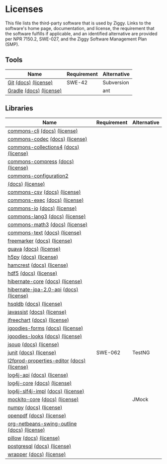 <!-- -*-visual-line-*- -->

# Licenses

This file lists the third-party software that is used by Ziggy. Links to the software's home page, documentation, and license, the requirement that the software fulfills if applicable, and an identified alternative are provided per NPR 7150.2, SWE-027, and the Ziggy Software Management Plan (SMP).

## Tools

|Name|Requirement|Alternative|
|---|---|---|
|[Git](https://git-scm.com/) [(docs)](https://git-scm.com/doc) [(license)](git-2.x)|SWE-42|Subversion|
|[Gradle](https://gradle.org/) [(docs)](https://docs.gradle.org/current/userguide/userguide.html) [(license)](gradle-4.1.x)||ant|

## Libraries

|Name|Requirement|Alternative|
|---|---|---|
|[commons-cli](https://commons.apache.org/proper/commons-cli/) [(docs)](https://commons.apache.org/proper/commons-cli/introduction.html) [(license)](commons-cli--commons-cli--1.5.x)|||
|[commons-codec](https://commons.apache.org/proper/commons-codec/) [(docs)](https://commons.apache.org/proper/commons-codec/userguide.html) [(license)](commons-codec--commons-codec--1.x)|||
|[commons-collections4](https://commons.apache.org/proper/commons-collections/) [(docs)](https://commons.apache.org/proper/commons-collections/userguide.html) [(license)](org.apache.commons--commons-collections4--4.x)|||
|[commons-compress](https://commons.apache.org/proper/commons-compress/) [(docs)](https://commons.apache.org/proper/commons-compress/examples.html) [(license)](org.apache.commons--commons-compress--1.x)|||
|[commons-configuration2](https://commons.apache.org/proper/commons-configuration/)
[(docs)](https://commons.apache.org/proper/commons-configuration/userguide/user_guide.html) [(license)](org.apache.commons--commons-configuration2--2.8.x)|||
|[commons-csv](https://commons.apache.org/proper/commons-csv/) [(docs)](https://commons.apache.org/proper/commons-csv/user-guide.html) [(license)](org.apache.commons--commons-csv--1.9.x)|||
|[commons-exec](https://commons.apache.org/proper/commons-exec/) [(docs)](https://commons.apache.org/proper/commons-exec/tutorial.html) [(license)](org.apache.commons--commons-exec--1.x)|||
|[commons-io](https://commons.apache.org/proper/commons-io/) [(docs)](https://commons.apache.org/proper/commons-io/description.html) [(license)](commons-io--commons-io--2.11.x)|||
|[commons-lang3](https://commons.apache.org/proper/commons-lang/) [(docs)](https://commons.apache.org/proper/commons-lang/javadocs/api-release/index.html) [(license)](org.apache.commons--commons-lang3--3.12.x)|||
|[commons-math3](https://commons.apache.org/proper/commons-math/) [(docs)](https://commons.apache.org/proper/commons-math/javadocs/api-3.6.1/index.html) [(license)](org.apache.commons--commons-math3--3.6.x)|||
|[commons-text](https://commons.apache.org/proper/commons-text/) [(docs)](https://commons.apache.org/proper/commons-text/userguide.html) [(license)](org.apache.commons--commons-text--1.x)|||
|[freemarker](https://freemarker.apache.org/index.html) [(docs)](https://freemarker.apache.org/docs/index.html) [(license)](org.freemarker--freemarker--2.3.x)|||
|[guava](https://github.com/google/guava) [(docs)](https://guava.dev/releases/23.6.1-jre/api/docs/) [(license)](com.google.guava--guava--23.x)|||
|[h5py](https://www.h5py.org/) [(docs)](https://docs.h5py.org/en/stable/) [(license)](h5py-3.7.x)|||
|[hamcrest](https://hamcrest.org/JavaHamcrest/) [(docs)](https://hamcrest.org/JavaHamcrest/) [(license)](org.hamcrest--hamcrest--2.x)|||
|[hdf5](https://www.hdfgroup.org/) [(docs)](https://portal.hdfgroup.org/display/HDF5/HDF5) [(license)](HDF5_110121.PDF)|||
|[hibernate-core](https://hibernate.org/orm/) [(docs)](https://hibernate.org/orm/documentation/4.2/) [(license)](org.hibernate--hibernate-core--4.2.x)|||
|[hibernate-jpa-2.0-api](https://hibernate.org/orm/) [(docs)](https://hibernate.org/orm/documentation/4.2/) [(license)](org.hibernate.javax.persistence--hibernate-jpa-2.0-api--1.0.x)|||
|[hsqldb](https://hsqldb.org/) [(docs)](https://hsqldb.org/web/hsqlDocsFrame.html) [(license)](org.hsqldb--hsqldb--2.3.2)|||
|[javassist](https://www.javassist.org/) [(docs)](https://www.javassist.org/) [(license)](org.javassist--javassist--3.29.x)|||
|[jfreechart](https://www.jfree.org/jfreechart/) [(docs)](https://www.jfree.org/jfreechart/javadoc/index.html) [(license)](org.jfree--jfreechart--1.0.x)|||
|[jgoodies-forms](https://www.jgoodies.com/freeware/libraries/forms/) [(docs)](https://javadoc.io/doc/com.jgoodies/jgoodies-forms/latest/index.html) [(license)](com.jgoodies--jgoodies-forms--1.9.x)|||
|[jgoodies-looks](https://www.jgoodies.com/freeware/libraries/looks/) [(docs)](https://javadoc.io/doc/com.jgoodies/jgoodies-looks/latest/index.html) [(license)](com.jgoodies--jgoodies-looks--2.7.x)|||
|[jsoup](https://jsoup.org/) [(docs)](https://jsoup.org/apidocs/) [(license)](org.jsoup--jsoup--1.16.x)|||
|[junit](https://junit.org/junit4/) [(docs)](https://junit.org/junit4/javadoc/latest/index.html) [(license)](junit--junit--4.x)|SWE-062|TestNG|
|[l2fprod-properties-editor](https://bitbucket.org/trosorg/l2fprod-properties-editor/src/master/) [(docs)](https://bitbucket.org/trosorg/l2fprod-properties-editor/src/master/) [(license)](org.tros--l2fprod-properties-editor--1.3.x)|||
|[log4j-api](https://logging.apache.org/log4j/2.x/index.html) [(docs)](https://logging.apache.org/log4j/2.x/manual/index.html) [(license)](org.apache.logging.log4j--log4j-api--2.19.x)|||
|[log4j-core](https://logging.apache.org/log4j/2.x/index.html) [(docs)](https://logging.apache.org/log4j/2.x/manual/index.html) [(license)](org.apache.logging.log4j--log4j-core--2.19.x)|||
|[log4j-slf4j-impl](https://logging.apache.org/log4j/2.x/index.html) [(docs)](https://logging.apache.org/log4j/2.x/manual/index.html) [(license)](org.apache.logging.log4j--log4j-slf4j-impl--2.17.x)|||
|[mockito-core](https://site.mockito.org/) [(docs)](https://javadoc.io/doc/org.mockito/mockito-core/latest/org/mockito/Mockito.html) [(license)](org.mockito--mockito-core--3.12.x)||JMock|
|[numpy](https://numpy.org/) [(docs)](https://numpy.org/doc/stable/) [(license)](numpy-1.23.x)|||
|[openpdf](https://github.com/LibrePDF/OpenPDF) [(docs)](https://github.com/LibrePDF/OpenPDF) [(license)](com.github.librepdf--openpdf--1.3.x)|||
|[org-netbeans-swing-outline](https://netbeans.apache.org/) [(docs)](https://netbeans.apache.org/) [(license)](org.netbeans.api--org-netbeans-swing-outline--x)|||
|[pillow](https://python-pillow.org/) [(docs)](https://pillow.readthedocs.io/en/stable/) [(license)](pillow-9.2.x)|||
|[postgresql](https://www.postgresql.org/) [(docs)](https://www.postgresql.org/docs/) [(license)](org.postgresql--postgresql--9.4-1201-jdbc4)|||
|[wrapper](https://wrapper.tanukisoftware.com/doc/english/home.html) [(docs)](https://wrapper.tanukisoftware.com/doc/english/introduction.html) [(license)](tanukisoft--wrapper--3.2.x)|||
